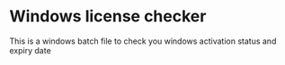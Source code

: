 # Windows license checker
This is a windows batch file to check you windows activation status and expiry date
